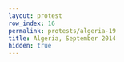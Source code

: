 ```yaml
---
layout: protest
row_index: 16
permalink: protests/algeria-19
title: Algeria, September 2014
hidden: true
---
```


